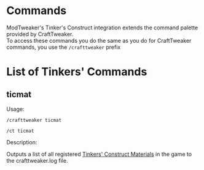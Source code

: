 # Commands

ModTweaker's Tinker's Construct integration extends the command palette provided by CraftTweaker.  
To access these commands you do the same as you do for CraftTweaker commands, you use the `/crafttweaker` prefix

# List of Tinkers' Commands

## ticmat

Usage:

`/crafttweaker ticmat`

`/ct ticmat`

Description:

Outputs a list of all registered [Tinkers' Construct Materials](/Mods/Modtweaker/TConstruct/Materials/ITICMaterial) in the game to the crafttweaker.log file.